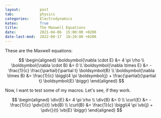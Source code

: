 ```yaml
---
layout:         post
tab:	        physics
categories:     Electrodynamics
katex:          True
title:          The Maxwell Equations
date:           2021-04-06  15:00:00 +0200
date-last-mod:  2022-08-17  18:20:00 +0200
---
```


<!-- <div style="display: none"> -->
<!--   \( -->
<!--   {% include latex-preamble.sty %} -->
<!--   \) -->
<!-- </div> -->


These are the Maxwell equations:

$$
\begin{aligned}
    \boldsymbol{\nabla \cdot E} &= 4 \pi \rho \\
    \boldsymbol{\nabla \cdot B} &= 0 \\
    \boldsymbol{\nabla \times E} &= -\frac{1}{c} \frac{\partial}{\partial t} \boldsymbol{B} \\
    \boldsymbol{\nabla \times B} &= \frac{1}{c} \biggl(4 \pi \boldsymbol{j} + \frac{\partial}{\partial t} \boldsymbol{E} \biggr)
\end{aligned}
$$

Now, I want to test some of my macros. Let's see, if they work.

$$
\begin{aligned}
    \div{E} &= 4 \pi \rho \\
    \div{B} &= 0 \\
    \curl{E} &= - \frac{1}{c} \pdv{}{t} \vb{B} \\
    \curl{B} &= \frac{1}{c} \biggl(4 \pi \vb{j} + \pdv{}{t} \vb{E} \biggr)
\end{aligned}
$$

